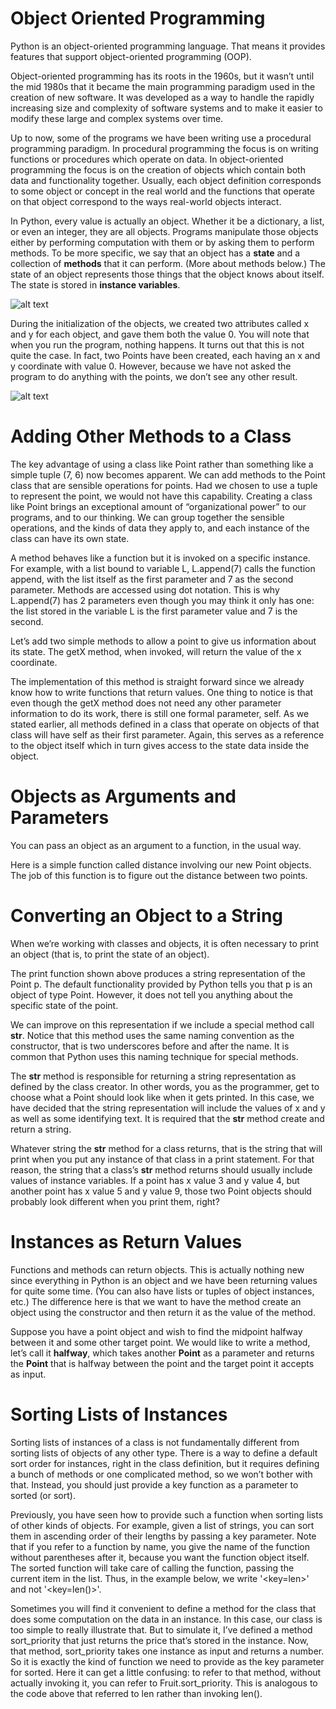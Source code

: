 # Object Oriented Programming

Python is an object-oriented programming language. That means it provides features that support object-oriented programming (OOP).

Object-oriented programming has its roots in the 1960s, but it wasn’t until the mid 1980s that it became the main programming paradigm used in the creation of new software. It was developed as a way to handle the rapidly increasing size and complexity of software systems and to make it easier to modify these large and complex systems over time.

Up to now, some of the programs we have been writing use a procedural programming paradigm. In procedural programming the focus is on writing functions or procedures which operate on data. In object-oriented programming the focus is on the creation of objects which contain both data and functionality together. Usually, each object definition corresponds to some object or concept in the real world and the functions that operate on that object correspond to the ways real-world objects interact.

In Python, every value is actually an object. Whether it be a dictionary, a list, or even an integer, they are all objects. Programs manipulate those objects either by performing computation with them or by asking them to perform methods. To be more specific, we say that an object has a **state** and a collection of **methods** that it can perform. (More about methods below.) The state of an object represents those things that the object knows about itself. The state is stored in **instance variables**.

![alt text](https://fopp.umsi.education/runestone/static/fopp/_images/objectpic1.png)

During the initialization of the objects, we created two attributes called x and y for each object, and gave them both the value 0. You will note that when you run the program, nothing happens. It turns out that this is not quite the case. In fact, two Points have been created, each having an x and y coordinate with value 0. However, because we have not asked the program to do anything with the points, we don’t see any other result.

![alt text](https://fopp.umsi.education/runestone/static/fopp/_images/objectpic4.png)


# Adding Other Methods to a Class
The key advantage of using a class like Point rather than something like a simple tuple (7, 6) now becomes apparent. We can add methods to the Point class that are sensible operations for points. Had we chosen to use a tuple to represent the point, we would not have this capability. Creating a class like Point brings an exceptional amount of “organizational power” to our programs, and to our thinking. We can group together the sensible operations, and the kinds of data they apply to, and each instance of the class can have its own state.

A method behaves like a function but it is invoked on a specific instance. For example, with a list bound to variable L, L.append(7) calls the function append, with the list itself as the first parameter and 7 as the second parameter. Methods are accessed using dot notation. This is why L.append(7) has 2 parameters even though you may think it only has one: the list stored in the variable L is the first parameter value and 7 is the second.

Let’s add two simple methods to allow a point to give us information about its state. The getX method, when invoked, will return the value of the x coordinate.

The implementation of this method is straight forward since we already know how to write functions that return values. One thing to notice is that even though the getX method does not need any other parameter information to do its work, there is still one formal parameter, self. As we stated earlier, all methods defined in a class that operate on objects of that class will have self as their first parameter. Again, this serves as a reference to the object itself which in turn gives access to the state data inside the object.


# Objects as Arguments and Parameters

You can pass an object as an argument to a function, in the usual way.

Here is a simple function called distance involving our new Point objects. The job of this function is to figure out the distance between two points.

# Converting an Object to a String
When we’re working with classes and objects, it is often necessary to print an object (that is, to print the state of an object).

The print function shown above produces a string representation of the Point p. The default functionality provided by Python tells you that p is an object of type Point. However, it does not tell you anything about the specific state of the point.

We can improve on this representation if we include a special method call __str__. Notice that this method uses the same naming convention as the constructor, that is two underscores before and after the name. It is common that Python uses this naming technique for special methods.

The __str__ method is responsible for returning a string representation as defined by the class creator. In other words, you as the programmer, get to choose what a Point should look like when it gets printed. In this case, we have decided that the string representation will include the values of x and y as well as some identifying text. It is required that the __str__ method create and return a string.

Whatever string the __str__ method for a class returns, that is the string that will print when you put any instance of that class in a print statement. For that reason, the string that a class’s __str__ method returns should usually include values of instance variables. If a point has x value 3 and y value 4, but another point has x value 5 and y value 9, those two Point objects should probably look different when you print them, right?


# Instances as Return Values
Functions and methods can return objects. This is actually nothing new since everything in Python is an object and we have been returning values for quite some time. (You can also have lists or tuples of object instances, etc.) The difference here is that we want to have the method create an object using the constructor and then return it as the value of the method.

Suppose you have a point object and wish to find the midpoint halfway between it and some other target point. We would like to write a method, let’s call it **halfway**, which takes another **Point** as a parameter and returns the **Point** that is halfway between the point and the target point it accepts as input.


# Sorting Lists of Instances
Sorting lists of instances of a class is not fundamentally different from sorting lists of objects of any other type. There is a way to define a default sort order for instances, right in the class definition, but it requires defining a bunch of methods or one complicated method, so we won’t bother with that. Instead, you should just provide a key function as a parameter to sorted (or sort).

Previously, you have seen how to provide such a function when sorting lists of other kinds of objects. For example, given a list of strings, you can sort them in ascending order of their lengths by passing a key parameter. Note that if you refer to a function by name, you give the name of the function without parentheses after it, because you want the function object itself. The sorted function will take care of calling the function, passing the current item in the list. Thus, in the example below, we write '<key=len>' and not '<key=len()>'.


Sometimes you will find it convenient to define a method for the class that does some computation on the data in an instance. In this case, our class is too simple to really illustrate that. But to simulate it, I’ve defined a method sort_priority that just returns the price that’s stored in the instance. Now, that method, sort_priority takes one instance as input and returns a number. So it is exactly the kind of function we need to provide as the key parameter for sorted. Here it can get a little confusing: to refer to that method, without actually invoking it, you can refer to Fruit.sort_priority. This is analogous to the code above that referred to len rather than invoking len().
